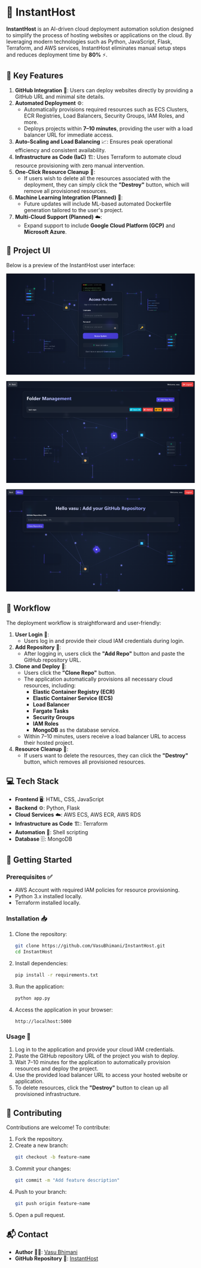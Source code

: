 # 🚀 InstantHost

**InstantHost** is an AI-driven cloud deployment automation solution designed to simplify the process of hosting websites or applications on the cloud. By leveraging modern technologies such as Python, JavaScript, Flask, Terraform, and AWS services, InstantHost eliminates manual setup steps and reduces deployment time by **80%** ⚡.

## 🌟 Key Features

1. **GitHub Integration** 🔗: Users can deploy websites directly by providing a GitHub URL and minimal site details.
2. **Automated Deployment** ⚙️:
   - Automatically provisions required resources such as ECS Clusters, ECR Registries, Load Balancers, Security Groups, IAM Roles, and more.
   - Deploys projects within **7–10 minutes**, providing the user with a load balancer URL for immediate access.
3. **Auto-Scaling and Load Balancing** 📈: Ensures peak operational efficiency and consistent availability.
4. **Infrastructure as Code (IaC)** 🏗️: Uses Terraform to automate cloud resource provisioning with zero manual intervention.
5. **One-Click Resource Cleanup** 🧹:
   - If users wish to delete all the resources associated with the deployment, they can simply click the **"Destroy"** button, which will remove all provisioned resources.
6. **Machine Learning Integration (Planned)** 🧠:
   - Future updates will include ML-based automated Dockerfile generation tailored to the user's project.
7. **Multi-Cloud Support (Planned)** ☁️:
   - Expand support to include **Google Cloud Platform (GCP)** and **Microsoft Azure**.

## 📸 Project UI

Below is a preview of the InstantHost user interface:

![UI Image 1](static/image1.png) 

![UI Image 2](static/image2.png)

![UI Image 3](static/image3.png)

## 🔄 Workflow

The deployment workflow is straightforward and user-friendly:

1. **User Login** 🔐:
   - Users log in and provide their cloud IAM credentials during login.
2. **Add Repository** 📂:
   - After logging in, users click the **"Add Repo"** button and paste the GitHub repository URL.
3. **Clone and Deploy** 🚀:
   - Users click the **"Clone Repo"** button.
   - The application automatically provisions all necessary cloud resources, including:
     - **Elastic Container Registry (ECR)**
     - **Elastic Container Service (ECS)**
     - **Load Balancer**
     - **Fargate Tasks**
     - **Security Groups**
     - **IAM Roles**
     - **MongoDB** as the database service.
   - Within 7–10 minutes, users receive a load balancer URL to access their hosted project.
4. **Resource Cleanup** 🧹:
   - If users want to delete the resources, they can click the **"Destroy"** button, which removes all provisioned resources.

## 💻 Tech Stack

- **Frontend** 🖥️: HTML, CSS, JavaScript
- **Backend** ⚙️: Python, Flask
- **Cloud Services** ☁️: AWS ECS, AWS ECR, AWS RDS
- **Infrastructure as Code** 🏗️: Terraform
- **Automation** 🤖: Shell scripting
- **Database** 🗄️: MongoDB

## 🚦 Getting Started

### Prerequisites ✅

- AWS Account with required IAM policies for resource provisioning.
- Python 3.x installed locally.
- Terraform installed locally.

### Installation 📥

1. Clone the repository:
   ```bash
   git clone https://github.com/VasuBhimani/InstantHost.git
   cd InstantHost
   ```
2. Install dependencies:
   ```bash
   pip install -r requirements.txt
   ```
3. Run the application:
   ```bash
   python app.py
   ```
4. Access the application in your browser:
   ```
   http://localhost:5000
   ```

### Usage 📝

1. Log in to the application and provide your cloud IAM credentials.
2. Paste the GitHub repository URL of the project you wish to deploy.
3. Wait 7–10 minutes for the application to automatically provision resources and deploy the project.
4. Use the provided load balancer URL to access your hosted website or application.
5. To delete resources, click the **"Destroy"** button to clean up all provisioned infrastructure.

## 👥 Contributing

Contributions are welcome! To contribute:

1. Fork the repository.
2. Create a new branch:
   ```bash
   git checkout -b feature-name
   ```
3. Commit your changes:
   ```bash
   git commit -m "Add feature description"
   ```
4. Push to your branch:
   ```bash
   git push origin feature-name
   ```
5. Open a pull request.

## 📬 Contact

- **Author** 👨‍💻: [Vasu Bhimani](https://github.com/VasuBhimani)
- **GitHub Repository** 📁: [InstantHost](https://github.com/VasuBhimani/InstantHost)
